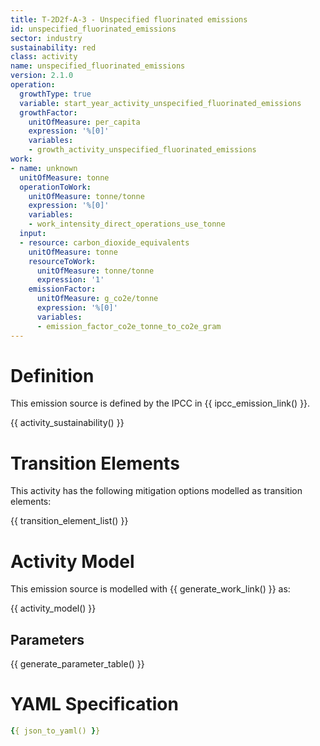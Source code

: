 ```yaml
---
title: T-2D2f-A-3 - Unspecified fluorinated emissions
id: unspecified_fluorinated_emissions
sector: industry
sustainability: red
class: activity
name: unspecified_fluorinated_emissions
version: 2.1.0
operation:
  growthType: true
  variable: start_year_activity_unspecified_fluorinated_emissions
  growthFactor:
    unitOfMeasure: per_capita
    expression: '%[0]'
    variables:
    - growth_activity_unspecified_fluorinated_emissions
work:
- name: unknown
  unitOfMeasure: tonne
  operationToWork:
    unitOfMeasure: tonne/tonne
    expression: '%[0]'
    variables:
    - work_intensity_direct_operations_use_tonne
  input:
  - resource: carbon_dioxide_equivalents
    unitOfMeasure: tonne
    resourceToWork:
      unitOfMeasure: tonne/tonne
      expression: '1'
    emissionFactor:
      unitOfMeasure: g_co2e/tonne
      expression: '%[0]'
      variables:
      - emission_factor_co2e_tonne_to_co2e_gram
---
```

# Definition
This emission source is defined by the IPCC in {{ ipcc_emission_link() }}.


{{ activity_sustainability() }}

# Transition Elements

This activity has the following mitigation options modelled as transition elements:

{{ transition_element_list() }}

# Activity Model
This emission source is modelled with {{ generate_work_link() }} as:

{{ activity_model() }}

## Parameters

{{ generate_parameter_table() }}

# YAML Specification

```yaml
{{ json_to_yaml() }}
```
